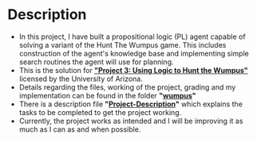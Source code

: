 # Description
- In this project, I have built a propositional logic (PL) agent capable of solving a variant of the Hunt The Wumpus game. This includes construction of the agent's knowledge base and implementing simple search routines the agent will use for planning.
- This is the solution for [**"Project 3: Using Logic to Hunt the Wumpus"**](http://www.sista.arizona.edu/~clayton/courses/ai/projects/wumpus/) licensed by the University of Arizona.
- Details regarding the files, working of the project, grading and my implementation can be found in the folder **"[wumpus](wumpus)"**
- There is a description file **"[Project-Description](Project-Description.pdf)"** which explains the tasks to be completed to get the project working.
- Currently, the project works as intended and I will be improving it as much as I can as and when possible.
